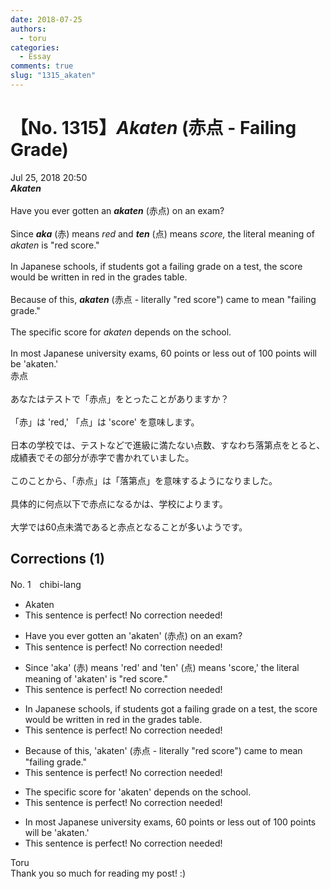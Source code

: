 ```yaml
---
date: 2018-07-25
authors:
  - toru
categories:
  - Essay
comments: true
slug: "1315_akaten"
---
```


# 【No. 1315】<strong><em>Akaten</strong></em> (赤点 - Failing Grade)
<div class="date">Jul 25, 2018 20:50</div>
<div id="post"><div id="body_show_ori">
<strong><em>Akaten</strong></em><br/><br/>Have you ever gotten an <strong><em>akaten</em></strong> (赤点) on an exam?<br/><br/>Since <strong><em>aka</em></strong> (赤) means <em>red</em> and <strong><em>ten</em></strong> (点) means <em>score,</em> the literal meaning of <em>akaten</em> is "red score."<br/><br/>In Japanese schools, if students got a failing grade on a test, the score would be written in red in the grades table.<br/><br/>Because of this, <strong><em>akaten</em></strong> (赤点 - literally "red score") came to mean "failing grade."<br/><br/>The specific score for <em>akaten</em> depends on the school.<br/><br/>In most Japanese university exams, 60 points or less out of 100 points will be 'akaten.'
</div></div>

<!-- more -->

<div id="post_ja"><div id="body_show_mo">
赤点<br/><br/>あなたはテストで「赤点」をとったことがありますか？<br/><br/>「赤」は 'red,' 「点」は 'score' を意味します。<br/><br/>日本の学校では、テストなどで進級に満たない点数、すなわち落第点をとると、成績表でその部分が赤字で書かれていました。<br/><br/>このことから、「赤点」は「落第点」を意味するようになりました。<br/><br/>具体的に何点以下で赤点になるかは、学校によります。<br/><br/>大学では60点未満であると赤点となることが多いようです。
</div></div>

## Corrections (1)
<div id="block"><div class="first_name"> No. 1　<span class="just_name">chibi-lang</span></div><div id="block2">
<ul class="correction_field">
<li class="incorrect">Akaten</li>
<li class="corrected perfect">This sentence is perfect! No correction needed!</li>
</ul>
<ul class="correction_field">
<li class="incorrect">Have you ever gotten an 'akaten' (赤点) on an exam?</li>
<li class="corrected perfect">This sentence is perfect! No correction needed!</li>
</ul>
<ul class="correction_field">
<li class="incorrect">Since 'aka' (赤) means 'red' and 'ten' (点) means 'score,' the literal meaning of 'akaten' is "red score."</li>
<li class="corrected perfect">This sentence is perfect! No correction needed!</li>
</ul>
<ul class="correction_field">
<li class="incorrect">In Japanese schools, if students got a failing grade on a test, the score would be written in red in the grades table.</li>
<li class="corrected perfect">This sentence is perfect! No correction needed!</li>
</ul>
<ul class="correction_field">
<li class="incorrect">Because of this, 'akaten' (赤点 - literally "red score") came to mean "failing grade."</li>
<li class="corrected perfect">This sentence is perfect! No correction needed!</li>
</ul>
<ul class="correction_field">
<li class="incorrect">The specific score for 'akaten' depends on the school.</li>
<li class="corrected perfect">This sentence is perfect! No correction needed!</li>
</ul>
<ul class="correction_field">
<li class="incorrect">In most Japanese university exams, 60 points or less out of 100 points will be 'akaten.'</li>
<li class="corrected perfect">This sentence is perfect! No correction needed!</li>
</ul>
</div><div class="name"><span class="just_name">Toru</span><br>
Thank you so much for reading my post! :)
</div>
</div>
